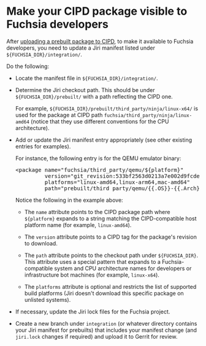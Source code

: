 # Make your CIPD package visible to Fuchsia developers

After
[uploading a prebuilt package to CIPD](development/prebuilt_packages/publish_prebuilt_packages_to_cipd.md),
to make it available to Fuchsia developers, you need to update a Jiri manifest
listed under `${FUCHSIA_DIR}/integration/`.

Do the following:

*   Locate the manifest file in `${FUCHSIA_DIR}/integration/`.

*   Determine the Jiri checkout path. This should be under
    `${FUCHSIA_DIR}/prebuilt/` with a path reflecting the CIPD one.

    For example, `${FUCHSIA_DIR}/prebuilt/third_party/ninja/linux-x64/` is used
    for the package at CIPD path `fuchsia/third_party/ninja/linux-amd64` (notice
    that they use different conventions for the CPU architecture).

*   Add or update the Jiri manifest entry appropriately (see other existing
    entries for examples).

    For instance, the following entry is for the QEMU emulator binary:

    <pre>
    &lt;package name="fuchsia/third_party/qemu/${platform}"
             version="git_revision:533bf2563d0213a7e002d9fcde75519d30ffa70f,1"
             platforms="linux-amd64,linux-arm64,mac-amd64"
             path="prebuilt/third_party/qemu/&#0123{.OS}}-&#0123{.Arch}}"/&gt;
    </pre>

    Notice the following in the example above:

    *   The `name` attribute points to the CIPD package path where `${platform}`
        expands to a string matching the CIPD-compatible host platform name (for
        example, `linux-amd64`).

    *   The `version` attribute points to a CIPD tag for the package's revision
        to download.

    *   The `path` attribute points to the checkout path under `${FUCHSIA_DIR}`.
        This attribute uses a special pattern that expands to a
        Fuchsia-compatible system and CPU architecture names for developers or
        infrastructure bot machines (for example, `linux-x64`).

    *   The `platforms` attribute is optional and restricts the list of
        supported build platforms (Jiri doesn't download this specific package
        on unlisted systems).

*   If necessary, update the Jiri lock files for the Fuchsia project.

*   Create a new branch under `integration` (or whatever directory contains your
    Jiri manifest for prebuilts) that includes your manifest change (and
    `jiri.lock` changes if required) and upload it to Gerrit for review.

